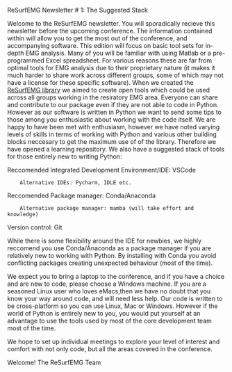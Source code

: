 ReSurfEMG Newsletter # 1: The Suggested Stack

Welcome to the ReSurfEMG newsletter. You will sporadically recieve this newsletter before the upcoming conference. The information contained within will allow you to get the most out of the conference, and accompanying software.
This edition will focus on basic tool sets for in-depth EMG analysis. Many of you will be familiar with using Matlab or a pre-programmed Excel spreadsheet. For various reasons these are far from optimal tools for EMG analysis due to their proprietary nature (it makes it much harder to share work across different groups, some of which may not have a license for these specific software). When we created the [ReSurfEMG library](https://github.com/ReSurfEMG/ReSurfEMG) we aimed to create open tools which could be used across all groups working in the resiratory EMG area. 
Everyone can share and contribute to our package even if they are not able to code in Python. However as our software is written in Python we want to send some tips to those among you enthusiastic about working with the code itself.
We are happy to have been met with enthusiasm, however we have noted varying levels of skills in terms of working with Python and various other building blocks neccesary to get the maximum use of of the library. Therefore we have opened a learning repository. We also have a suggested stack of tools for those entirely new to writing Python:

Reccomended Integrated Development Environment/IDE: VSCode 

        Alternative IDEs: Pycharm, IDLE etc. 

Reccomended Package manager: Conda/Anaconda

        Alternative package manager: mamba (will take effort and knowledge)

Version control: Git

While there is some flexibility around the IDE for newbies, we highly reccomend you use Conda/Anaconda as  a package manager if you are relatively new to working with Python. By installing with Conda you avoid conflicting packages creating unexpected behaviour (most of the time). 

We expect you to bring a laptop to the conference, and if you have a choice and are new to code, please choose a Windows machine. If you are a seasoned Linux user who loves eMacs,then we have no doubt that you know your way around code, and will need less help. Our code is written to be cross-platform so you can use Linux, Mac or Windows. However if the world of Python is entirely new to you, you would put yourself at an advantage to use the tools used by most of the core development team most of the time. 

We hope to set up individual meetings to explore your level of interest and comfort with not only code, but all the areas covered in the conference.

Welcome! 
The ReSurfEMG Team